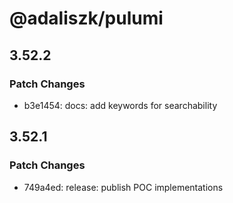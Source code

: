 # @adaliszk/pulumi

## 3.52.2

### Patch Changes

- b3e1454: docs: add keywords for searchability

## 3.52.1

### Patch Changes

- 749a4ed: release: publish POC implementations
